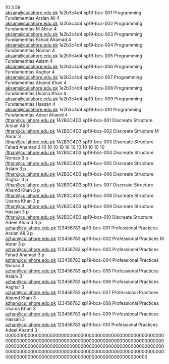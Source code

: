 10 3 58                                                                                                                                                                                                                                                                                
aksam@cuilahore.edu.pk  1a2b3c4d4      sp19-bcs-001             Programming Fundamentlas            Arslan Ali                                                                4                                                                                                        
aksam@cuilahore.edu.pk  1a2b3c4d4      sp19-bcs-002             Programming Fundamentlas            M Abrar                                                                   4                                                                                                        
aksam@cuilahore.edu.pk  1a2b3c4d4      sp19-bcs-003             Programming Fundamentlas            Fahad Ahamad                                                              4                                                                                                        
aksam@cuilahore.edu.pk  1a2b3c4d4      sp19-bcs-004             Programming Fundamentlas            Noman                                                                     4                                                                                                        
aksam@cuilahore.edu.pk  1a2b3c4d4      sp19-bcs-005             Programming Fundamentlas            Aslam                                                                     4                                                                                                        
aksam@cuilahore.edu.pk  1a2b3c4d4      sp19-bcs-006             Programming Fundamentlas            Asghar                                                                    4                                                                                                        
aksam@cuilahore.edu.pk  1a2b3c4d4      sp19-bcs-007             Programming Fundamentlas            Ahamd Khan                                                                4                                                                                                        
aksam@cuilahore.edu.pk  1a2b3c4d4      sp19-bcs-008             Programming Fundamentlas            Usama Khan                                                                4                                                                                                        
aksam@cuilahore.edu.pk  1a2b3c4d4      sp19-bcs-009             Programming Fundamentlas            Hassan                                                                    4                                                                                                        
aksam@cuilahore.edu.pk  1a2b3c4d4      sp19-bcs-010             Programming Fundamentlas            Adeel Ahamd                                                               4                                                                                                        
ifthar@cuilahore.edu.pk 1A2B3C4D3      sp19-bcs-001             Discreate Structure                 Arslan Ali                                                                3                                                                                                        
ifthar@cuilahore.edu.pk 1A2B3C4D3      sp19-bcs-002             Discreate Structure                 M Abrar                                                                   3                                                                                                        
ifthar@cuilahore.edu.pk 1A2B3C4D3      sp19-bcs-003             Discreate Structure                 Fahad Ahamad                                                              3 10 10 10 10 10 10 10 10 10 10 10                                                                       
ifthar@cuilahore.edu.pk 1A2B3C4D3      sp19-bcs-004             Discreate Structure                 Noman                                                                     3                                             p                                                          
ifthar@cuilahore.edu.pk 1A2B3C4D3      sp19-bcs-005             Discreate Structure                 Aslam                                                                     3                                             p                                                          
ifthar@cuilahore.edu.pk 1A2B3C4D3      sp19-bcs-006             Discreate Structure                 Asghar                                                                    3                                             p                                                          
ifthar@cuilahore.edu.pk 1A2B3C4D3      sp19-bcs-007             Discreate Structure                 Ahamd Khan                                                                3                                             p                                                          
ifthar@cuilahore.edu.pk 1A2B3C4D3      sp19-bcs-008             Discreate Structure                 Usama Khan                                                                3                                             p                                                          
ifthar@cuilahore.edu.pk 1A2B3C4D3      sp19-bcs-009             Discreate Structure                 Hassan                                                                    3                                             p                                                          
ifthar@cuilahore.edu.pk 1A2B3C4D3      sp19-bcs-010             Discreate Structure                 Adeel Ahamd                                                               3                                             p                                                          
azhar@cuilahore.edu.pk  123456783      sp19-bcs-001             Professional Practices              Arslan Ali                                                                3                                             p                                                          
azhar@cuilahore.edu.pk  123456783      sp19-bcs-002             Professional Practices              M Abrar                                                                   3                                             p                                                          
azhar@cuilahore.edu.pk  123456783      sp19-bcs-003             Professional Practices              Fahad Ahamad                                                              3                                             p                                                          
azhar@cuilahore.edu.pk  123456783      sp19-bcs-004             Professional Practices              Noman                                                                     3                                                                                                        
azhar@cuilahore.edu.pk  123456783      sp19-bcs-005             Professional Practices              Aslam                                                                     3                                                                                                        
azhar@cuilahore.edu.pk  123456783      sp19-bcs-006             Professional Practices              Asghar                                                                    3                                                                                                        
azhar@cuilahore.edu.pk  123456783      sp19-bcs-007             Professional Practices              Ahamd Khan                                                                3                                                                                                        
azhar@cuilahore.edu.pk  123456783      sp19-bcs-008             Professional Practices              Usama Khan                                                                3                                                                                                        
azhar@cuilahore.edu.pk  123456783      sp19-bcs-009             Professional Practices              Hassan                                                                    3                                                                                                        
azhar@cuilahore.edu.pk  123456783      sp19-bcs-010             Professional Practices              Adeel Ahamd                                                               3                                                                                                        
000000000000000000000000000000000000000000000000000000000000000000000000000000000000000000000000000000000000000000000000000000000000000000000000000000000000000000000000000000000000000000000000000000000000000000000000000000000000000000000000000000000000000000000000000000000000000
